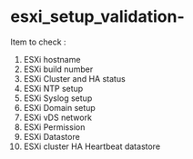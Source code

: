 # esxi_setup_validation-

Item to check :
1.	ESXi hostname
2.	ESXi build number
3.	ESXi Cluster and HA status
4.	ESXi NTP setup
5.	ESXi Syslog setup
6.	ESXi Domain setup
7.	ESXi vDS network
8.	ESXi Permission
9.	ESXi Datastore
10. ESXi cluster HA Heartbeat datastore
